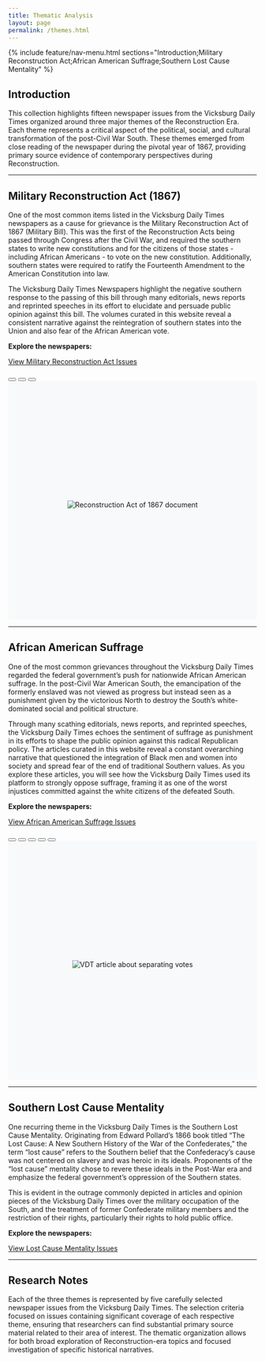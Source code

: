 ```yaml
---
title: Thematic Analysis
layout: page
permalink: /themes.html
---
```


{% include feature/nav-menu.html sections="Introduction;Military Reconstruction Act;African American Suffrage;Southern Lost Cause Mentality" %}

## Introduction

This collection highlights fifteen newspaper issues from the Vicksburg Daily Times organized around three major themes of the Reconstruction Era. Each theme represents a critical aspect of the political, social, and cultural transformation of the post-Civil War South. These themes emerged from close reading of the newspaper during the pivotal year of 1867, providing primary source evidence of contemporary perspectives during Reconstruction.

---

## Military Reconstruction Act (1867)

One of the most common items listed in the Vicksburg Daily Times newspapers as a cause for grievance is the Military Reconstruction Act of 1867 (Military Bill). This was the first of the Reconstruction Acts being passed through Congress after the Civil War, and required the southern states to write new constitutions and for the citizens of those states - including African Americans - to vote on the new constitution. Additionally, southern states were required to ratify the Fourteenth Amendment to the American Constitution into law. 

The Vicksburg Daily Times Newspapers highlight the negative southern response to the passing of this bill through many editorials, news reports and reprinted speeches in its effort to elucidate and persuade public opinion against this bill. The volumes curated in this website reveal a consistent narrative against the reintegration of southern states into the Union and also fear of the African American vote. 

**Explore the newspapers:**

<a href="{{ '/browse.html#Military Reconstruction Act' | relative_url }}" class="btn btn-primary btn-lg mb-3">View Military Reconstruction Act Issues</a>

<style>
  .themes-carousel {
    height: 500px;
    overflow: hidden;
  }
  .themes-carousel .carousel-inner,
  .themes-carousel .carousel-item {
    height: 100%;
  }
  .themes-carousel .carousel-image-wrapper {
    height: 100%;
    display: flex;
    align-items: center;
    justify-content: center;
    background-color: #f8f9fa;
  }
  .themes-carousel .carousel-image-wrapper img {
    max-height: 100%;
    max-width: 100%;
    width: auto;
    object-fit: contain;
  }
  .themes-carousel .carousel-caption {
    background-color: rgba(0, 0, 0, 0.7);
    padding: 15px;
    border-radius: 5px;
    left: 10%;
    right: 10%;
    bottom: 20px;
  }
  .themes-carousel .carousel-control-prev-icon {
    background-image: url("data:image/svg+xml,%3csvg xmlns='http://www.w3.org/2000/svg' viewBox='0 0 16 16' fill='%23000'%3e%3cpath d='M11.354 1.646a.5.5 0 0 1 0 .708L6.707 7l4.647 4.646a.5.5 0 0 1-.708.708l-5-5a.5.5 0 0 1 0-.708l5-5a.5.5 0 0 1 .708 0z'/%3e%3c/svg%3e");
  }
  .themes-carousel .carousel-control-next-icon {
    background-image: url("data:image/svg+xml,%3csvg xmlns='http://www.w3.org/2000/svg' viewBox='0 0 16 16' fill='%23000'%3e%3cpath d='M4.646 1.646a.5.5 0 0 1 .708 0l6 6a.5.5 0 0 1 0 .708l-6 6a.5.5 0 0 1-.708-.708L10.293 8 4.646 2.354a.5.5 0 0 1 0-.708z'/%3e%3c/svg%3e");
  }
</style>

<div id="militaryBillCarousel" class="carousel slide mb-4 themes-carousel" data-bs-ride="carousel">
  <div class="carousel-indicators">
    <button type="button" data-bs-target="#militaryBillCarousel" data-bs-slide-to="0" class="active" aria-current="true" aria-label="Slide 1"></button>
    <button type="button" data-bs-target="#militaryBillCarousel" data-bs-slide-to="1" aria-label="Slide 2"></button>
    <button type="button" data-bs-target="#militaryBillCarousel" data-bs-slide-to="2" aria-label="Slide 3"></button>
  </div>
  <div class="carousel-inner">
    <div class="carousel-item active">
      <div class="carousel-image-wrapper">
        <img src="{{ '/assets/img/ReconstructionAct1867.jpg' | relative_url }}" alt="Reconstruction Act of 1867 document">
      </div>
      <div class="carousel-caption d-none d-md-block">
        <h5>Reconstruction Act of 1867</h5>
        <p>National Archives, RG 11, General Records of the U.S. Government</p>
      </div>
    </div>
    <div class="carousel-item">
      <div class="carousel-image-wrapper">
        <img src="{{ '/assets/img/themes/militaryBill/terribleLaw_VDT222.png' | relative_url }}" alt="Vicksburg Daily Times article about the Military Bill">
      </div>
      <div class="carousel-caption d-none d-md-block">
        <h5>VDT Editorial on the 'Terrible Law'</h5>
        <p>Vicksburg Daily Times commentary on the Military Reconstruction Act</p>
      </div>
    </div>
    <div class="carousel-item">
      <div class="carousel-image-wrapper">
        <img src="{{ '/assets/img/themes/militaryBill/dividedMilitaryDistrictsno210.png' | relative_url }}" alt="Vicksburg Daily Times article about military districts">
      </div>
      <div class="carousel-caption d-none d-md-block">
        <h5>Divided States of the South</h5>
        <p>Map showing the South divided into military districts</p>
      </div>
    </div>
  </div>
  <button class="carousel-control-prev" type="button" data-bs-target="#militaryBillCarousel" data-bs-slide="prev">
    <span class="carousel-control-prev-icon" aria-hidden="true"></span>
    <span class="visually-hidden">Previous</span>
  </button>
  <button class="carousel-control-next" type="button" data-bs-target="#militaryBillCarousel" data-bs-slide="next">
    <span class="carousel-control-next-icon" aria-hidden="true"></span>
    <span class="visually-hidden">Next</span>
  </button>
</div>

---

## African American Suffrage


One of the most common grievances throughout the Vicksburg Daily Times regarded the federal government’s push for nationwide African American suffrage. In the post-Civil War American South, the emancipation of the formerly enslaved was not viewed as progress but instead seen as a punishment given by the victorious North to destroy the South’s white-dominated social and political structure. 

Through many scathing editorials, news reports, and reprinted speeches, the Vicksburg Daily Times echoes the sentiment of suffrage as punishment in its efforts to shape the public opinion against this radical Republican policy. The articles curated in this website reveal a constant overarching narrative that questioned the integration of Black men and women into society and spread fear of the end of traditional Southern values. As you explore these articles, you will see how the Vicksburg Daily Times used its platform to strongly oppose suffrage, framing it as one of the worst injustices committed against the white citizens of the defeated South.


**Explore the newspapers:**

<a href="{{ '/browse.html#African American Suffrage' | relative_url }}" class="btn btn-primary btn-lg mb-3">View African American Suffrage Issues</a>

<div id="suffrageCarousel" class="carousel slide mb-4 themes-carousel" data-bs-ride="carousel">
  <div class="carousel-indicators">
    <button type="button" data-bs-target="#suffrageCarousel" data-bs-slide-to="0" class="active" aria-current="true" aria-label="Slide 1"></button>
    <button type="button" data-bs-target="#suffrageCarousel" data-bs-slide-to="1" aria-label="Slide 2"></button>
    <button type="button" data-bs-target="#suffrageCarousel" data-bs-slide-to="2" aria-label="Slide 3"></button>
    <button type="button" data-bs-target="#suffrageCarousel" data-bs-slide-to="3" aria-label="Slide 4"></button>
    <button type="button" data-bs-target="#suffrageCarousel" data-bs-slide-to="4" aria-label="Slide 5"></button>
  </div>
  <div class="carousel-inner">
    <div class="carousel-item active">
      <div class="carousel-image-wrapper">
        <img src="{{ '/assets/img/themes/suffrage/separatingVotes_VDT219.png' | relative_url }}" alt="VDT article about separating votes">
      </div>
      <div class="carousel-caption d-none d-md-block">
        <h5>Separating Votes</h5>
        <p>VDT commentary on voter registration and segregation</p>
      </div>
    </div>
    <div class="carousel-item">
      <div class="carousel-image-wrapper">
        <img src="{{ '/assets/img/themes/suffrage/judgeRobb_VDT232.png' | relative_url }}" alt="VDT article about Judge Robb on African American Suffrage">
      </div>
      <div class="carousel-caption d-none d-md-block">
        <h5>Judge Robb on African American Suffrage</h5>
        <p>Legal perspectives on voting rights</p>
      </div>
    </div>
    <div class="carousel-item">
      <div class="carousel-image-wrapper">
        <img src="{{ '/assets/img/themes/suffrage/publidLibertyVDT241.png' | relative_url }}" alt="VDT article about public liberty">
      </div>
      <div class="carousel-caption d-none d-md-block">
        <h5>Public Liberty</h5>
        <p>Southern perspectives on citizenship and voting</p>
      </div>
    </div>
    <div class="carousel-item">
      <div class="carousel-image-wrapper">
        <img src="{{ '/assets/img/themes/suffrage/castTheRightVote_VDT236.png' | relative_url }}" alt="VDT article about casting the right vote">
      </div>
      <div class="carousel-caption d-none d-md-block">
        <h5>Cast the Right Vote</h5>
        <p>Political messaging around Reconstruction elections</p>
      </div>
    </div>
    <div class="carousel-item">
      <div class="carousel-image-wrapper">
        <img src="{{ '/assets/img/themes/suffrage/whatOughtTheSouthToDo_VDT223.png' | relative_url }}" alt="VDT article about what ought the South to do">
      </div>
      <div class="carousel-caption d-none d-md-block">
        <h5>What Ought the South to Do</h5>
        <p>Editorial on Southern response to voting rights</p>
      </div>
    </div>
  </div>
  <button class="carousel-control-prev" type="button" data-bs-target="#suffrageCarousel" data-bs-slide="prev">
    <span class="carousel-control-prev-icon" aria-hidden="true"></span>
    <span class="visually-hidden">Previous</span>
  </button>
  <button class="carousel-control-next" type="button" data-bs-target="#suffrageCarousel" data-bs-slide="next">
    <span class="carousel-control-next-icon" aria-hidden="true"></span>
    <span class="visually-hidden">Next</span>
  </button>
</div>

---

## Southern Lost Cause Mentality


One recurring theme in the Vicksburg Daily Times is the Southern Lost Cause Mentality. Originating from Edward Pollard’s 1866 book titled “The Lost Cause: A New Southern History of the War of the Confederates,” the term “lost cause” refers to the Southern belief that the Confederacy’s cause was not centered on slavery and was heroic in its ideals. Proponents of the “lost cause” mentality chose to revere these ideals in the Post-War era and emphasize the federal government’s oppression of the Southern states. 

This is evident in the outrage commonly depicted in articles and opinion pieces of the Vicksburg Daily Times over the military occupation of the South, and the treatment of former Confederate military members and the restriction of their rights, particularly their rights to hold public office.


**Explore the newspapers:**

<a href="{{ '/browse.html#Southern Lost Cause Mentality' | relative_url }}" class="btn btn-primary btn-lg mb-3">View Lost Cause Mentality Issues</a>

---

## Research Notes

Each of the three themes is represented by five carefully selected newspaper issues from the Vicksburg Daily Times. The selection criteria focused on issues containing significant coverage of each respective theme, ensuring that researchers can find substantial primary source material related to their area of interest. The thematic organization allows for both broad exploration of Reconstruction-era topics and focused investigation of specific historical narratives.
